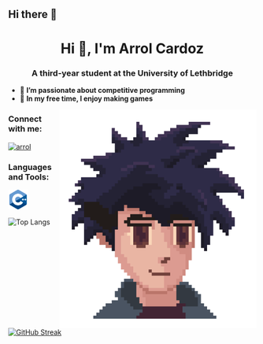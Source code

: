 ## Hi there 👋

<!--
**ArrolCardoz/ArrolCardoz** is a ✨ _special_ ✨ repository because its `README.md` (this file) appears on your GitHub profile.

Here are some ideas to get you started:

- 🔭 I’m currently working on ...
- 🌱 I’m currently learning ...
- 👯 I’m looking to collaborate on ...
- 🤔 I’m looking for help with ...
- 💬 Ask me about ...
- 📫 How to reach me: ...
- 😄 Pronouns: ...
- ⚡ Fun fact: ...
-->
<h1 align="center">Hi 👋, I'm Arrol Cardoz</h1>
<h3 align="center">A third-year student at the University of Lethbridge</h3>

- 🌱 **I’m passionate about competitive programming**
- 🔭 **In my free time, I enjoy making games**


<img align="right" alt="Coding" width="400" src="https://raw.githubusercontent.com/ArrolCardoz/ArrolCardoz/refs/heads/main/Idel%20DP.gif">
<h3 align="left">Connect with me:</h3>
<p align="left">
<a href="https://www.leetcode.com/arrol" target="blank"><img align="center" src="https://raw.githubusercontent.com/rahuldkjain/github-profile-readme-generator/master/src/images/icons/Social/leet-code.svg" alt="arrol" height="30" width="40" /></a>
</p>

<h3 align="left">Languages and Tools:</h3>
<p align="left"> <a href="https://www.w3schools.com/cpp/" target="_blank" rel="noreferrer"> <img src="https://raw.githubusercontent.com/devicons/devicon/master/icons/cplusplus/cplusplus-original.svg" alt="cplusplus" width="40" height="40"/> </a> </p>

![Top Langs](https://github-readme-stats.vercel.app/api/top-langs/?username=arrolcardoz&layout=compact&theme=holi)
[![GitHub Streak](https://streak-stats.demolab.com/?user=ArrolCardoz&theme=holi-theme)](https://git.io/streak-stats)
